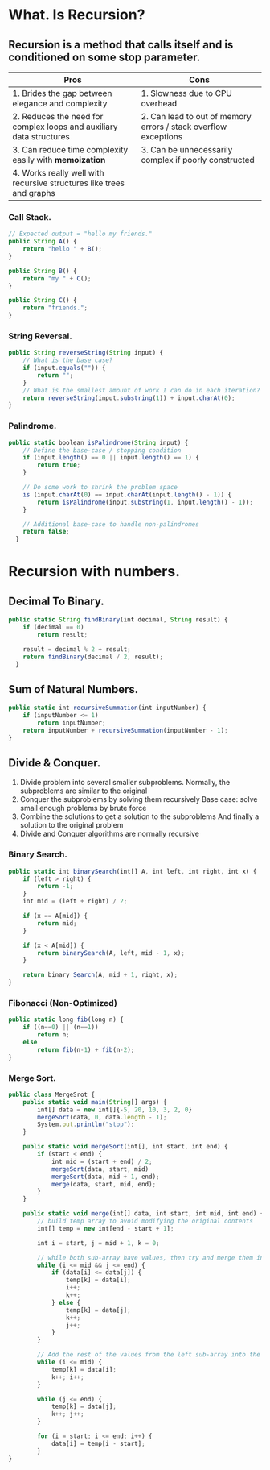 # What. Is Recursion?
## Recursion is a **method** that **calls itself** and is conditioned on some **stop parameter**.

| Pros | Cons |
| -------- | -------- |
| 1. Brides the gap between elegance and complexity | 1. Slowness due to CPU overhead|
|2. Reduces the need for complex loops and auxiliary data structures|2. Can lead to out of memory errors / stack overflow exceptions|
|3. Can reduce time complexity easily with **memoization**|3. Can be unnecessarily complex if poorly constructed|
|4. Works really well with recursive structures like trees and graphs||

### Call Stack.

```javascript
// Expected output = "hello my friends."
public String A() {
    return "hello " + B();
}

public String B() {
    return "my " + C();
}

public String C() {
    return "friends.";
}
```

### String Reversal.

```javascript
public String reverseString(String input) {
    // What is the base case?
    if (input.equals("")) {
        return "";
    }
    // What is the smallest amount of work I can do in each iteration?
    return reverseString(input.substring(1)) + input.charAt(0);
}
```

### Palindrome.

```javascript
public static boolean isPalindrome(String input) {
    // Define the base-case / stopping condition
    if (input.length() == 0 || input.length() == 1) {
        return true;
    }

    // Do some work to shrink the problem space
    is (input.charAt(0) == input.charAt(input.length() - 1)) {
        return isPalindrome(input.substring(1, input.length() - 1));
    }

    // Additional base-case to handle non-palindromes
    return false;
  }
```

# Recursion with numbers.

## Decimal To Binary.

```javascript
public static String findBinary(int decimal, String result) {
    if (decimal == 0)
        return result;

    result = decimal % 2 + result;
    return findBinary(decimal / 2, result);
  }
```

## Sum of Natural Numbers.

```javascript
public static int recursiveSummation(int inputNumber) {
    if (inputNumber <= 1)
        return inputNumber;
    return inputNumber + recursiveSummation(inputNumber - 1);
}
```

## Divide & Conquer.

1. Divide problem into several smaller subproblems.                                Normally, the subproblems are similar to the original
2. Conquer the subproblems by solving them recursively                             Base case: solve small enough problems by brute force
3. Combine the solutions to get a solution to the subproblems                      And finally a solution to the original problem
4. Divide and Conquer algorithms are normally recursive

### Binary Search.

```javascript
public static int binarySearch(int[] A, int left, int right, int x) {
    if (left > right) {
        return -1;
    }
    int mid = (left + right) / 2;

    if (x == A[mid]) {
        return mid;
    }

    if (x < A[mid]) {
        return binarySearch(A, left, mid - 1, x);
    }

    return binary Search(A, mid + 1, right, x);
}
```

### Fibonacci (Non-Optimized)

```javascript
public static long fib(long n) {
    if ((n==0) || (n==1))
        return n;
    else
        return fib(n-1) + fib(n-2);
}
```

### Merge Sort.

```javascript
public class MergeSrot {
    public static void main(String[] args) {
        int[] data = new int[]{-5, 20, 10, 3, 2, 0}
        mergeSort(data, 0, data.length - 1);
        System.out.println("stop");
    }

    public static void mergeSort(int[], int start, int end) {
        if (start < end) {
            int mid = (start + end) / 2;
            mergeSort(data, start, mid)
            mergeSort(data, mid + 1, end);
            merge(data, start, mid, end);
        }
    }

    public static void merge(int[] data, int start, int mid, int end) {
        // build temp array to avoid modifying the original contents
        int[] temp = new int[end - start + 1];

        int i = start, j = mid + 1, k = 0;

        // while both sub-array have values, then try and merge them in sorted order
        while (i <= mid && j <= end) {
            if (data[i] <= data[j]) {
                temp[k] = data[i];
                i++;
                k++;
            } else {
                temp[k] = data[j];
                k++;
                j++;
            }
        }

        // Add the rest of the values from the left sub-array into the result
        while (i <= mid) {
            temp[k] = data[i];
            k++; i++;
        }

        while (j <= end) {
            temp[k] = data[j];
            k++; j++;
        }

        for (i = start; i <= end; i++) {
            data[i] = temp[i - start];
        }     
}






